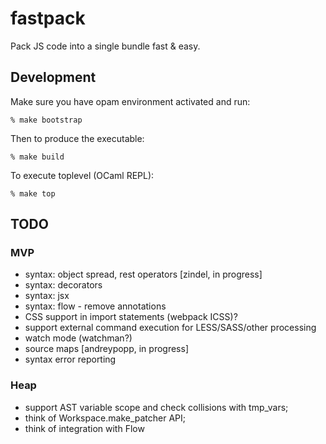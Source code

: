 # fastpack

Pack JS code into a single bundle fast & easy.

## Development

Make sure you have opam environment activated and run:

    % make bootstrap

Then to produce the executable:

    % make build

To execute toplevel (OCaml REPL):

    % make top

## TODO

### MVP
- syntax: object spread, rest operators [zindel, in progress]
- syntax: decorators
- syntax: jsx
- syntax: flow - remove annotations
- CSS support in import statements (webpack ICSS)?
- support external command execution for LESS/SASS/other processing
- watch mode (watchman?)
- source maps [andreypopp, in progress]
- syntax error reporting

### Heap
- support AST variable scope and check collisions with tmp_vars;
- think of Workspace.make_patcher API;
- think of integration with Flow

